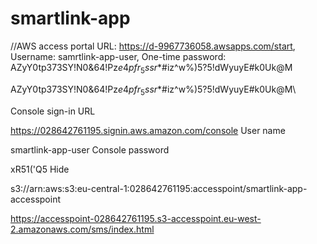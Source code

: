 # smartlink-app



//AWS access portal URL: https://d-9967736058.awsapps.com/start, Username: samrtlink-app-user, One-time password: AZyY0tp373SY!N0&64!Pz$e4pfr_5ssr*$#iz^w%)5?5!dWyuyE#k0Uk@M


AZyY0tp373SY!N0&64!Pz$e4pfr_5ssr*$#iz^w%)5?5!dWyuyE#k0Uk@M\



Console sign-in URL

https://028642761195.signin.aws.amazon.com/console
User name

smartlink-app-user
Console password

xR51('Q5
Hide

s3://arn:aws:s3:eu-central-1:028642761195:accesspoint/smartlink-app-accesspoint


https://accesspoint-028642761195.s3-accesspoint.eu-west-2.amazonaws.com/sms/index.html